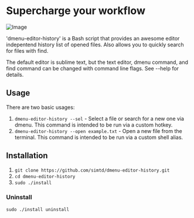 # Supercharge your workflow

![Image](url "/dmenu-editor-history/img.png")

'dmenu-editor-history' is a Bash script that provides an awesome editor indepentend history list of opened files. Also allows you to quickly search for files with find.

The default editor is sublime text, but the text editor, dmenu command, and find command can be changed with command line flags. See --help for details.

## Usage

There are two basic usages:

1) `dmenu-editor-history --sel` - Select a file or search for a new one via dmenu. This command is intended to be run via a custom hotkey.
2) `dmenu-editor-history --open example.txt` - Open a new file from the terminal. This command is intended to be run via a custom shell alias.

## Installation

1) `git clone https://github.com/simtd/dmenu-editor-history.git`
2) `cd dmenu-editor-history`
3) `sudo ./install`

### Uninstall

`sudo ./install uninstall`
